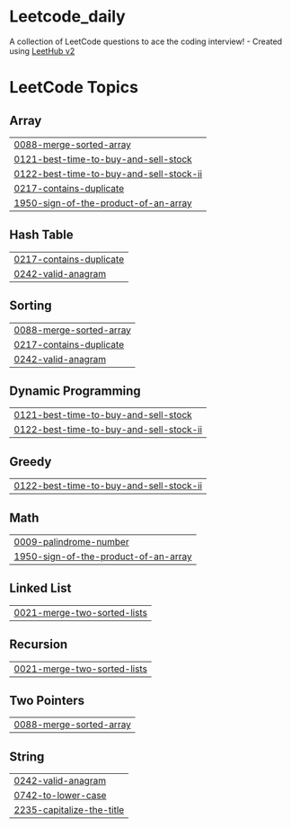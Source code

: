 # Leetcode_daily
A collection of LeetCode questions to ace the coding interview! - Created using [LeetHub v2](https://github.com/arunbhardwaj/LeetHub-2.0)

<!---LeetCode Topics Start-->
# LeetCode Topics
## Array
|  |
| ------- |
| [0088-merge-sorted-array](https://github.com/ShashankHegde8/Leetcode_daily/tree/master/0088-merge-sorted-array) |
| [0121-best-time-to-buy-and-sell-stock](https://github.com/ShashankHegde8/Leetcode_daily/tree/master/0121-best-time-to-buy-and-sell-stock) |
| [0122-best-time-to-buy-and-sell-stock-ii](https://github.com/ShashankHegde8/Leetcode_daily/tree/master/0122-best-time-to-buy-and-sell-stock-ii) |
| [0217-contains-duplicate](https://github.com/ShashankHegde8/Leetcode_daily/tree/master/0217-contains-duplicate) |
| [1950-sign-of-the-product-of-an-array](https://github.com/ShashankHegde8/Leetcode_daily/tree/master/1950-sign-of-the-product-of-an-array) |
## Hash Table
|  |
| ------- |
| [0217-contains-duplicate](https://github.com/ShashankHegde8/Leetcode_daily/tree/master/0217-contains-duplicate) |
| [0242-valid-anagram](https://github.com/ShashankHegde8/Leetcode_daily/tree/master/0242-valid-anagram) |
## Sorting
|  |
| ------- |
| [0088-merge-sorted-array](https://github.com/ShashankHegde8/Leetcode_daily/tree/master/0088-merge-sorted-array) |
| [0217-contains-duplicate](https://github.com/ShashankHegde8/Leetcode_daily/tree/master/0217-contains-duplicate) |
| [0242-valid-anagram](https://github.com/ShashankHegde8/Leetcode_daily/tree/master/0242-valid-anagram) |
## Dynamic Programming
|  |
| ------- |
| [0121-best-time-to-buy-and-sell-stock](https://github.com/ShashankHegde8/Leetcode_daily/tree/master/0121-best-time-to-buy-and-sell-stock) |
| [0122-best-time-to-buy-and-sell-stock-ii](https://github.com/ShashankHegde8/Leetcode_daily/tree/master/0122-best-time-to-buy-and-sell-stock-ii) |
## Greedy
|  |
| ------- |
| [0122-best-time-to-buy-and-sell-stock-ii](https://github.com/ShashankHegde8/Leetcode_daily/tree/master/0122-best-time-to-buy-and-sell-stock-ii) |
## Math
|  |
| ------- |
| [0009-palindrome-number](https://github.com/ShashankHegde8/Leetcode_daily/tree/master/0009-palindrome-number) |
| [1950-sign-of-the-product-of-an-array](https://github.com/ShashankHegde8/Leetcode_daily/tree/master/1950-sign-of-the-product-of-an-array) |
## Linked List
|  |
| ------- |
| [0021-merge-two-sorted-lists](https://github.com/ShashankHegde8/Leetcode_daily/tree/master/0021-merge-two-sorted-lists) |
## Recursion
|  |
| ------- |
| [0021-merge-two-sorted-lists](https://github.com/ShashankHegde8/Leetcode_daily/tree/master/0021-merge-two-sorted-lists) |
## Two Pointers
|  |
| ------- |
| [0088-merge-sorted-array](https://github.com/ShashankHegde8/Leetcode_daily/tree/master/0088-merge-sorted-array) |
## String
|  |
| ------- |
| [0242-valid-anagram](https://github.com/ShashankHegde8/Leetcode_daily/tree/master/0242-valid-anagram) |
| [0742-to-lower-case](https://github.com/ShashankHegde8/Leetcode_daily/tree/master/0742-to-lower-case) |
| [2235-capitalize-the-title](https://github.com/ShashankHegde8/Leetcode_daily/tree/master/2235-capitalize-the-title) |
<!---LeetCode Topics End-->